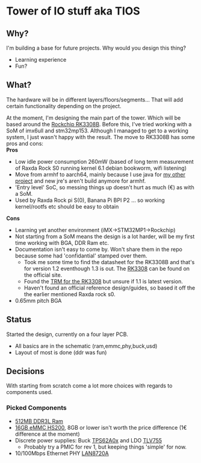 # Tower of IO stuff aka TIOS

## Why?
I'm building a base for future projects.
Why would you design this thing?
- Learning experience
- Fun?

## What?

The hardware will be in different layers/floors/segments... That will add certain functionality depending on the project.

At the moment, I'm designing the main part of the tower. Which will be based around the [Rockchip RK3308B](https://www.rock-chips.com/a/en/products/RK33_Series/2018/0614/907.html).
Before this, I've tried working with a SoM of imx6ull and stm32mp153. Although I managed to get to a working system, I just wasn't happy with the result.
The move to RK3308B has some pros and cons:  
**Pros**
- Low idle power consumption 260mW (based of long term measurement of Raxda Rock S0 running kernel 6.1 debian bookworm, wifi listening)
- Move from armhf to aarch64, mainly because I use java for [my other project](https://github.com/michieltjampens/dcafs) and new jre's aren't build anymore for armhf.
- 'Entry level' SoC, so messing things up doesn't hurt as much (€) as with a SoM.
- Used by Raxda Rock pi S(0), Banana Pi BPI P2 ... so working kernel/rootfs etc should be easy to obtain
  
**Cons**
- Learning yet another environment (iMX->STM32MP1->Rockchip)
- Not starting from a SoM means the design is a lot harder, will be my first time working with BGA, DDR Ram etc.
- Documentation isn't easy to come by. Won't share them in the repo because some had 'confidantial' stamped over them.
  - Took me some time to find the datasheet for the RK3308B and that's for version 1.2 eventhough 1.3 is out. The [RK3308](https://www.rockchip.fr/RK3308%20datasheet%20V1.5.pdf) 
can be found on the official site.
  - Found the [TRM for the RK3308](https://dl.radxa.com/rockpis/docs/hw/datasheets/) but unsure if 1.1 is latest version.
  - Haven't found an official reference design/guides, so based it off the the earlier mentioned Raxda rock s0.  
- 0.65mm pitch BGA

## Status

Started the design, currently on a four layer PCB. 
- All basics are in the schematic (ram,emmc,phy,buck,usd)
- Layout of most is done (ddr was fun)

## Decisions

With starting from scratch come a lot more choices with regards to components used. 

### Picked Components
- [512MB DDR3L Ram](https://media.kingston.com/pdfs/emmc/MKF_942_iTemp-DRAM_us.pdf)
- [16GB eMMC HS200](https://www.kingston.com/en/embedded/emmc-embedded-flash), 8GB or lower isn't worth the price difference (1€ difference at the moment)
- Discrete power supplies: Buck [TPS62A0x](https://www.ti.com/product/TPS62A02v) and LDO [TLV755](https://www.ti.com/lit/ds/symlink/tlv755p.pdf)
  - Probably try a PMIC for rev 1, but keeping things 'simple' for now.
- 10/100Mbps Ethernet PHY [LAN8720A](https://www.microchip.com/en-us/product/lan8720a)

